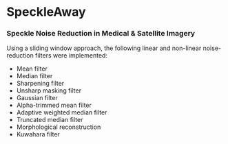 # SpeckleAway
### Speckle Noise Reduction in Medical & Satellite Imagery

Using a sliding window approach, the following linear and non-linear noise-reduction filters were  implemented:
* Mean filter
* Median filter
* Sharpening filter
* Unsharp masking filter
* Gaussian filter
* Alpha-trimmed mean filter
* Adaptive weighted median filter
* Truncated median filter
* Morphological reconstruction
* Kuwahara filter
